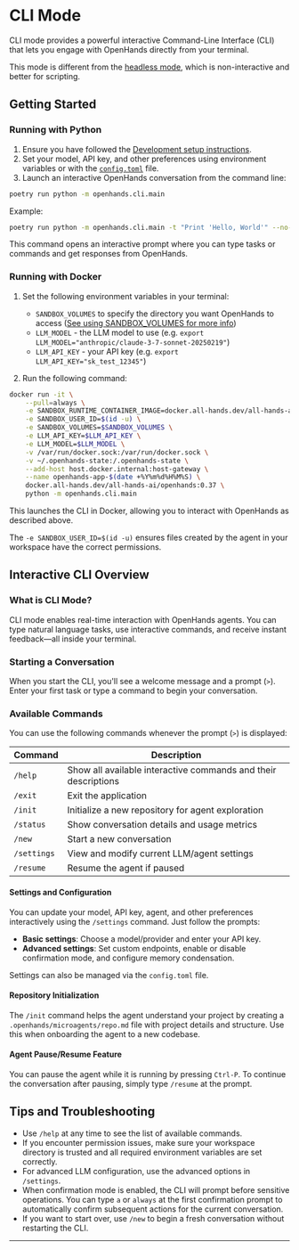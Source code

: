 # CLI Mode

CLI mode provides a powerful interactive Command-Line Interface (CLI) that lets you engage with OpenHands directly
from your terminal.

This mode is different from the [headless mode](headless-mode), which is non-interactive and better for scripting.

## Getting Started

### Running with Python

1. Ensure you have followed the [Development setup instructions](https://github.com/All-Hands-AI/OpenHands/blob/main/Development.md).
2. Set your model, API key, and other preferences using environment variables or with the [`config.toml`](https://github.com/All-Hands-AI/OpenHands/blob/main/config.template.toml) file.
3. Launch an interactive OpenHands conversation from the command line:

```bash
poetry run python -m openhands.cli.main 
```

Example:
```bash
poetry run python -m openhands.cli.main -t "Print 'Hello, World'" --no-auto-continue
```

This command opens an interactive prompt where you can type tasks or commands and get responses from OpenHands.

### Running with Docker

1. Set the following environment variables in your terminal:
   - `SANDBOX_VOLUMES` to specify the directory you want OpenHands to access ([See using SANDBOX_VOLUMES for more info](../runtimes/docker#using-sandbox_volumes))
   - `LLM_MODEL` - the LLM model to use (e.g. `export LLM_MODEL="anthropic/claude-3-7-sonnet-20250219"`)
   - `LLM_API_KEY` - your API key (e.g. `export LLM_API_KEY="sk_test_12345"`)

2. Run the following command:

```bash
docker run -it \
    --pull=always \
    -e SANDBOX_RUNTIME_CONTAINER_IMAGE=docker.all-hands.dev/all-hands-ai/runtime:0.37-nikolaik \
    -e SANDBOX_USER_ID=$(id -u) \
    -e SANDBOX_VOLUMES=$SANDBOX_VOLUMES \
    -e LLM_API_KEY=$LLM_API_KEY \
    -e LLM_MODEL=$LLM_MODEL \
    -v /var/run/docker.sock:/var/run/docker.sock \
    -v ~/.openhands-state:/.openhands-state \
    --add-host host.docker.internal:host-gateway \
    --name openhands-app-$(date +%Y%m%d%H%M%S) \
    docker.all-hands.dev/all-hands-ai/openhands:0.37 \
    python -m openhands.cli.main
```

This launches the CLI in Docker, allowing you to interact with OpenHands as described above.

The `-e SANDBOX_USER_ID=$(id -u)` ensures files created by the agent in your workspace have the correct permissions.

## Interactive CLI Overview

### What is CLI Mode?

CLI mode enables real-time interaction with OpenHands agents. You can type natural language tasks, use interactive
commands, and receive instant feedback—all inside your terminal.

### Starting a Conversation

When you start the CLI, you'll see a welcome message and a prompt (`>`). Enter your first task or type a command to
begin your conversation.

### Available Commands

You can use the following commands whenever the prompt (`>`) is displayed:

| Command      | Description                                                    |
|--------------|----------------------------------------------------------------|
| `/help`      | Show all available interactive commands and their descriptions |
| `/exit`      | Exit the application                                           |
| `/init`      | Initialize a new repository for agent exploration              |
| `/status`    | Show conversation details and usage metrics                    |
| `/new`       | Start a new conversation                                       |
| `/settings`  | View and modify current LLM/agent settings                     |
| `/resume`    | Resume the agent if paused                                     |

#### Settings and Configuration

You can update your model, API key, agent, and other preferences interactively using the `/settings` command. Just
follow the prompts:

- **Basic settings**: Choose a model/provider and enter your API key.
- **Advanced settings**: Set custom endpoints, enable or disable confirmation mode, and configure memory condensation.

Settings can also be managed via the `config.toml` file.

#### Repository Initialization

The `/init` command helps the agent understand your project by creating a `.openhands/microagents/repo.md` file with
project details and structure. Use this when onboarding the agent to a new codebase.

#### Agent Pause/Resume Feature

You can pause the agent while it is running by pressing `Ctrl-P`. To continue the conversation after pausing, simply
type `/resume` at the prompt.

## Tips and Troubleshooting

- Use `/help` at any time to see the list of available commands.
- If you encounter permission issues, make sure your workspace directory is trusted and all required environment variables are set correctly.
- For advanced LLM configuration, use the advanced options in `/settings`.
- When confirmation mode is enabled, the CLI will prompt before sensitive operations. You can type `a` or `always` at the first confirmation prompt to automatically confirm subsequent actions for the current conversation.
- If you want to start over, use `/new` to begin a fresh conversation without restarting the CLI.

---
